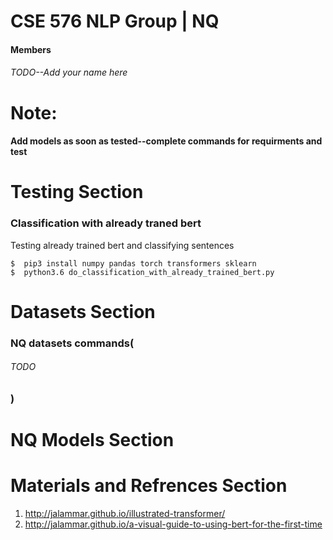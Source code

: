 
# CSE 576 NLP Group | NQ

#### Members
###### TODO--Add your name here


# Note:
#### Add models as soon as tested--complete commands for requirments and  test



# Testing Section


### Classification with already traned bert

Testing already trained bert and classifying sentences

```
$  pip3 install numpy pandas torch transformers sklearn
$  python3.6 do_classification_with_already_trained_bert.py
```



# Datasets Section


### NQ datasets commands(
###### TODO
### )


# NQ Models Section 


# Materials and Refrences Section
1) http://jalammar.github.io/illustrated-transformer/
2) http://jalammar.github.io/a-visual-guide-to-using-bert-for-the-first-time


